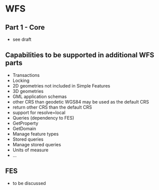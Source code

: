 # WFS

## Part 1 - Core

* see draft

## Capabilities to be supported in additional WFS parts

* Transactions
* Locking
* 2D geometries not included in Simple Features
* 3D geometries
* GML application schemas
* other CRS than geodetic WGS84 may be used as the default CRS
* return other CRS than the default CRS
* support for resolve=local
* Queries (dependency to FES)
* GetProperty
* GetDomain
* Manage feature types
* Stored queries
* Manage stored queries
* Units of measure
* ...

## FES

* to be discussed